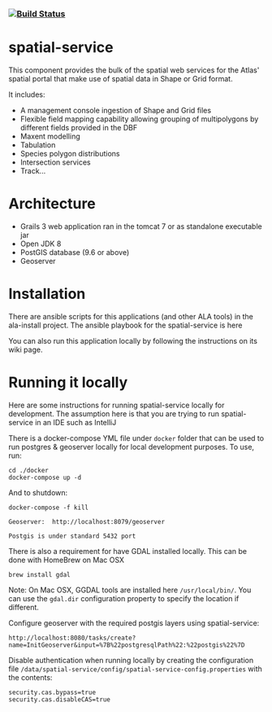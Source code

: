 ###    [![Build Status](https://travis-ci.org/AtlasOfLivingAustralia/spatial-service.svg?branch=master)](https://travis-ci.org/AtlasOfLivingAustralia/spatial-service)

# spatial-service

This component provides the bulk of the spatial web services for the Atlas' spatial portal that make use of spatial 
data in Shape or Grid format.

It includes:
 
* A management console ingestion of Shape and Grid files
* Flexible field mapping capability allowing grouping of multipolygons by different fields provided in the DBF
* Maxent modelling 
* Tabulation
* Species polygon distributions
* Intersection services
* Track...


# Architecture

* Grails 3 web application ran in the tomcat 7 or as standalone executable jar
* Open JDK 8
* PostGIS database (9.6 or above)
* Geoserver

# Installation

There are ansible scripts for this applications (and other ALA tools) 
in the ala-install project. 
The ansible playbook for the spatial-service is here

You can also run this application locally by following the instructions on its wiki page.

# Running it locally

Here are some instructions for running spatial-service locally for development.
The assumption here is that you are trying to run spatial-service in an IDE such as IntelliJ


There is a docker-compose YML file under `docker` folder that can be used to run postgres & geoserver
 locally for local development purposes. To use, run:

```
cd ./docker
docker-compose up -d
```

And to shutdown:

```
docker-compose -f kill
```

`Geoserver:  http://localhost:8079/geoserver`

`Postgis is under standard 5432 port`


There is also a requirement for have GDAL installed locally. This can be done with HomeBrew on Mac OSX

```
brew install gdal
```

Note: On Mac OSX, GGDAL tools are installed here `/usr/local/bin/`. You can use the `gdal.dir` configuration property to specify the location if different.

Configure geoserver with the required postgis layers using spatial-service: 
```
http://localhost:8080/tasks/create?name=InitGeoserver&input=%7B%22postgresqlPath%22:%22postgis%22%7D
```

Disable authentication when running locally by creating the configuration file `/data/spatial-service/config/spatial-service-config.properties` with the contents:
```
security.cas.bypass=true
security.cas.disableCAS=true
```
